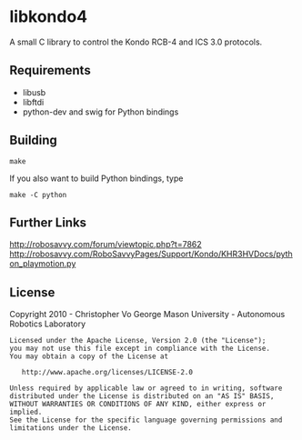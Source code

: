 libkondo4
=========

A small C library to control the Kondo RCB-4 and ICS 3.0 protocols.

Requirements
------------

* libusb
* libftdi
* python-dev and swig for Python bindings

Building
--------

```
make
```

If you also want to build Python bindings, type

```
make -C python
```

Further Links
-------------
http://robosavvy.com/forum/viewtopic.php?t=7862
http://robosavvy.com/RoboSavvyPages/Support/Kondo/KHR3HVDocs/python_playmotion.py

License
-------

Copyright 2010 - Christopher Vo
George Mason University - Autonomous Robotics Laboratory

    Licensed under the Apache License, Version 2.0 (the "License");
    you may not use this file except in compliance with the License.
    You may obtain a copy of the License at
    
       http://www.apache.org/licenses/LICENSE-2.0
    
    Unless required by applicable law or agreed to in writing, software
    distributed under the License is distributed on an "AS IS" BASIS,
    WITHOUT WARRANTIES OR CONDITIONS OF ANY KIND, either express or implied.
    See the License for the specific language governing permissions and
    limitations under the License.

